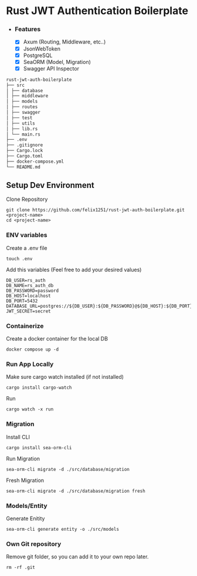 # Rust JWT Authentication Boilerplate

-   ### Features
    -   [x] Axum (Routing, Middleware, etc..)
    -   [x] JsonWebToken
    -   [x] PostgreSQL
    -   [x] SeaORM (Model, Migration)
    -   [x] Swagger API Inspector

```md
rust-jwt-auth-boilerplate
├── src
│ ├── database
│ ├── middleware
│ ├── models
│ ├── routes
│ ├── swagger
│ ├── test
│ ├── utils
│ ├── lib.rs
│ └── main.rs
├── .env
├── .gitignore
├── Cargo.lock
├── Cargo.toml
├── docker-compose.yml
└── README.md
```

## Setup Dev Environment

Clone Repository

```
git clone https://github.com/felix1251/rust-jwt-auth-boilerplate.git <project-name>
cd <project-name>
```

### ENV variables

Create a .env file

```
touch .env
```

Add this variables (Feel free to add your desired values)

```
DB_USER=rs_auth
DB_NAME=rs_auth_db
DB_PASSWORD=password
DB_HOST=localhost
DB_PORT=5432
DATABASE_URL=postgres://${DB_USER}:${DB_PASSWORD}@${DB_HOST}:${DB_PORT}/${DB_NAME}
JWT_SECRET=secret

```

### Containerize

Create a docker container for the local DB

```
docker compose up -d
```

### Run App Locally

Make sure cargo watch installed (if not installed)

```
cargo install cargo-watch
```

Run

```
cargo watch -x run
```

### Migration

Install CLI

```
cargo install sea-orm-cli
```

Run Migration

```
sea-orm-cli migrate -d ./src/database/migration
```

Fresh Migration

```
sea-orm-cli migrate -d ./src/database/migration fresh
```

### Models/Entity

Generate Enitity

```
sea-orm-cli generate entity -o ./src/models
```

### Own Git repository

Remove git folder, so you can add it to your own repo later.

```
rm -rf .git
```

